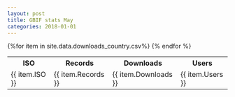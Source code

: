 ```yaml
---
layout: post
title: GBIF stats May
categories: 2018-01-01
---
```


<table>
  <tr>
    <th>ISO</th>
    <th>Records</th>
    <th>Downloads</th>
    <th>Users</th>
  </tr>
    {%for item in site.data.downloads_country.csv%}
  <tr>
    <td>{{ item.ISO }}</td>
    <td>{{ item.Records }}</td>
    <td>{{ item.Downloads }}</td>
    <td>{{ item.Users }}</td>
  </tr>
    {% endfor %}
</table>
